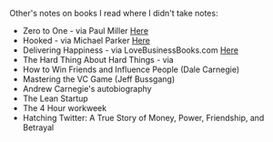 Other's notes on books I read where I didn't take notes:

- Zero to One - via Paul Miller [Here](https://medium.com/@paulmillr/zero-to-one-summary-8dbda22e1559#.sejz3vbl7)
- Hooked - via Michael Parker [Here](https://github.com/mgp/book-notes/blob/master/hooked-how-to-build-habit-forming-products.markdown)
- Delivering Happiness - via LoveBusinessBooks.com [Here](http://www.lovebusinessbooks.com/2014/09/delivering-happiness-a-path-to-profits-passion-and-purpose-by-tony-hsieh/)
- The Hard Thing About Hard Things - via 
- How to Win Friends and Influence People (Dale Carnegie)
- Mastering the VC Game (Jeff Bussgang)
- Andrew Carnegie's autobiography
- The Lean Startup
- The 4 Hour workweek
- Hatching Twitter: A True Story of Money, Power, Friendship, and Betrayal